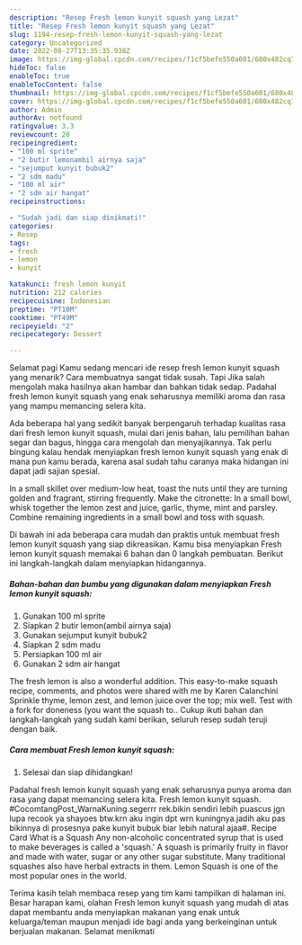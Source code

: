 ```yaml
---
description: "Resep Fresh lemon kunyit squash yang Lezat"
title: "Resep Fresh lemon kunyit squash yang Lezat"
slug: 1194-resep-fresh-lemon-kunyit-squash-yang-lezat
category: Uncategorized
date: 2022-08-27T13:35:35.938Z
image: https://img-global.cpcdn.com/recipes/f1cf5befe550a601/680x482cq70/fresh-lemon-kunyit-squash-foto-resep-utama.jpg
hideToc: false
enableToc: true
enableTocContent: false
thumbnail: https://img-global.cpcdn.com/recipes/f1cf5befe550a601/680x482cq70/fresh-lemon-kunyit-squash-foto-resep-utama.jpg
cover: https://img-global.cpcdn.com/recipes/f1cf5befe550a601/680x482cq70/fresh-lemon-kunyit-squash-foto-resep-utama.jpg
author: Admin
authorAv: notfound
ratingvalue: 3.3
reviewcount: 20
recipeingredient:
- "100 ml sprite"
- "2 butir lemonambil airnya saja"
- "sejumput kunyit bubuk2"
- "2 sdm madu"
- "100 ml air"
- "2 sdm air hangat"
recipeinstructions:

- "Sudah jadi dan siap dinikmati!"
categories:
- Resep
tags:
- fresh
- lemon
- kunyit

katakunci: fresh lemon kunyit 
nutrition: 212 calories
recipecuisine: Indonesian
preptime: "PT10M"
cooktime: "PT49M"
recipeyield: "2"
recipecategory: Dessert

---
```



Selamat pagi Kamu sedang mencari ide resep fresh lemon kunyit squash yang menarik? Cara membuatnya sangat tidak susah. Tapi Jika salah mengolah maka hasilnya akan hambar dan bahkan tidak sedap. Padahal fresh lemon kunyit squash yang enak seharusnya memiliki aroma dan rasa yang mampu memancing selera kita.


Ada beberapa hal yang sedikit banyak berpengaruh terhadap kualitas rasa dari fresh lemon kunyit squash, mulai dari jenis bahan, lalu pemilihan bahan segar dan bagus, hingga cara mengolah dan menyajikannya. Tak perlu bingung kalau hendak menyiapkan fresh lemon kunyit squash yang enak di mana pun kamu berada, karena asal sudah tahu caranya maka hidangan ini dapat jadi sajian spesial.

In a small skillet over medium-low heat, toast the nuts until they are turning golden and fragrant, stirring frequently. Make the citronette: In a small bowl, whisk together the lemon zest and juice, garlic, thyme, mint and parsley. Combine remaining ingredients in a small bowl and toss with squash.


Di bawah ini ada beberapa cara mudah dan praktis untuk membuat fresh lemon kunyit squash yang siap dikreasikan. Kamu bisa menyiapkan Fresh lemon kunyit squash memakai 6 bahan dan 0 langkah pembuatan. Berikut ini langkah-langkah dalam menyiapkan hidangannya.

<!--inarticleads1-->

##### Bahan-bahan dan bumbu yang digunakan dalam menyiapkan Fresh lemon kunyit squash:

1. Gunakan 100 ml sprite
1. Siapkan 2 butir lemon(ambil airnya saja)
1. Gunakan sejumput kunyit bubuk2
1. Siapkan 2 sdm madu
1. Persiapkan 100 ml air
1. Gunakan 2 sdm air hangat


The fresh lemon is also a wonderful addition. This easy-to-make squash recipe, comments, and photos were shared with me by Karen Calanchini Sprinkle thyme, lemon zest, and lemon juice over the top; mix well. Test with a fork for doneness (you want the squash to.. Cukup ikuti bahan dan langkah-langkah yang sudah kami berikan, seluruh resep sudah teruji dengan baik. 

<!--inarticleads2-->

##### Cara membuat Fresh lemon kunyit squash:


1. Selesai dan siap dihidangkan!

Padahal fresh lemon kunyit squash yang enak seharusnya punya aroma dan rasa yang dapat memancing selera kita. Fresh lemon kunyit squash. #CocomtangPost_WarnaKuning.segerrr rek.bikin sendiri lebih puascus jgn lupa recook ya shayoes btw.krn aku ingin dpt wrn kuningnya.jadih aku pas bikinnya di prosesnya pake kunyit bubuk biar lebih natural ajaa#. Recipe Card What is a Squash Any non-alcoholic concentrated syrup that is used to make beverages is called a &#39;squash.&#39; A squash is primarily fruity in flavor and made with water, sugar or any other sugar substitute. Many traditional squashes also have herbal extracts in them. Lemon Squash is one of the most popular ones in the world. 

Terima kasih telah membaca resep yang tim kami tampilkan di halaman ini. Besar harapan kami, olahan Fresh lemon kunyit squash yang mudah di atas dapat membantu anda menyiapkan makanan yang enak untuk keluarga/teman maupun menjadi ide bagi anda yang berkeinginan untuk berjualan makanan. Selamat menikmati
